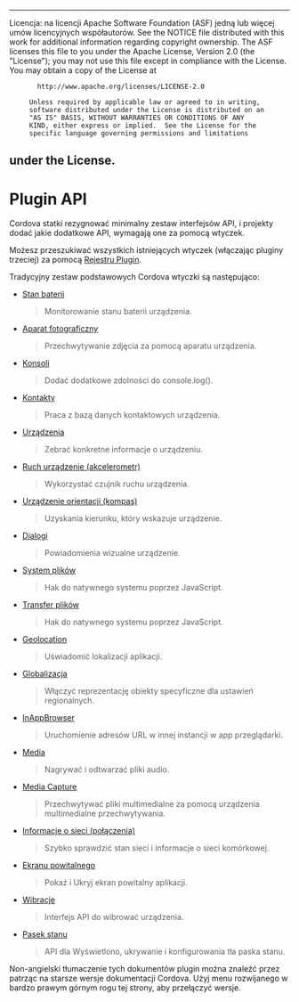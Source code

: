 * * *

Licencja: na licencji Apache Software Foundation (ASF) jedną lub więcej umów licencyjnych współautorów. See the NOTICE file distributed with this work for additional information regarding copyright ownership. The ASF licenses this file to you under the Apache License, Version 2.0 (the "License"); you may not use this file except in compliance with the License. You may obtain a copy of the License at

           http://www.apache.org/licenses/LICENSE-2.0
    
         Unless required by applicable law or agreed to in writing,
         software distributed under the License is distributed on an
         "AS IS" BASIS, WITHOUT WARRANTIES OR CONDITIONS OF ANY
         KIND, either express or implied.  See the License for the
         specific language governing permissions and limitations
    

## under the License.

# Plugin API

Cordova statki rezygnować minimalny zestaw interfejsów API, i projekty dodać jakie dodatkowe API, wymagają one za pomocą wtyczek.

Możesz przeszukiwać wszystkich istniejących wtyczek (włączając pluginy trzeciej) za pomocą [Rejestru Plugin][1].

 [1]: http://plugins.cordova.io/

Tradycyjny zestaw podstawowych Cordova wtyczki są następująco:

*   [Stan baterii][2]
    
    > Monitorowanie stanu baterii urządzenia.

*   [Aparat fotograficzny][3]
    
    > Przechwytywanie zdjęcia za pomocą aparatu urządzenia.

*   [Konsoli][4]
    
    > Dodać dodatkowe zdolności do console.log().

*   [Kontakty][5]
    
    > Praca z bazą danych kontaktowych urządzenia.

*   [Urządzenia][6]
    
    > Zebrać konkretne informacje o urządzeniu.

*   [Ruch urządzenie (akcelerometr)][7]
    
    > Wykorzystać czujnik ruchu urządzenia.

*   [Urządzenie orientacji (kompas)][8]
    
    > Uzyskania kierunku, który wskazuje urządzenie.

*   [Dialogi][9]
    
    > Powiadomienia wizualne urządzenie.

*   [System plików][10]
    
    > Hak do natywnego systemu poprzez JavaScript.

*   [Transfer plików][11]
    
    > Hak do natywnego systemu poprzez JavaScript.

*   [Geolocation][12]
    
    > Uświadomić lokalizacji aplikacji.

*   [Globalizacja][13]
    
    > Włączyć reprezentację obiekty specyficzne dla ustawień regionalnych.

*   [InAppBrowser][14]
    
    > Uruchomienie adresów URL w innej instancji w app przeglądarki.

*   [Media][15]
    
    > Nagrywać i odtwarzać pliki audio.

*   [Media Capture][16]
    
    > Przechwytywać pliki multimedialne za pomocą urządzenia multimedialne przechwytywania.

*   [Informacje o sieci (połączenia)][17]
    
    > Szybko sprawdzić stan sieci i informacje o sieci komórkowej.

*   [Ekranu powitalnego][18]
    
    > Pokaż i Ukryj ekran powitalny aplikacji.

*   [Wibracje][19]
    
    > Interfejs API do wibrować urządzenia.

*   [Pasek stanu][20]
    
    > API dla Wyświetlono, ukrywanie i konfigurowania tła paska stanu.

 [2]: http://plugins.cordova.io/#/package/org.apache.cordova.battery-status
 [3]: http://plugins.cordova.io/#/package/org.apache.cordova.camera
 [4]: http://plugins.cordova.io/#/package/org.apache.cordova.console
 [5]: http://plugins.cordova.io/#/package/org.apache.cordova.contacts
 [6]: http://plugins.cordova.io/#/package/org.apache.cordova.device
 [7]: http://plugins.cordova.io/#/package/org.apache.cordova.device-motion
 [8]: http://plugins.cordova.io/#/package/org.apache.cordova.device-orientation
 [9]: http://plugins.cordova.io/#/package/org.apache.cordova.dialogs
 [10]: http://plugins.cordova.io/#/package/org.apache.cordova.file
 [11]: http://plugins.cordova.io/#/package/org.apache.cordova.file-transfer
 [12]: http://plugins.cordova.io/#/package/org.apache.cordova.geolocation
 [13]: http://plugins.cordova.io/#/package/org.apache.cordova.globalization
 [14]: http://plugins.cordova.io/#/package/org.apache.cordova.inappbrowser
 [15]: http://plugins.cordova.io/#/package/org.apache.cordova.media
 [16]: http://plugins.cordova.io/#/package/org.apache.cordova.media-capture
 [17]: http://plugins.cordova.io/#/package/org.apache.cordova.network-information
 [18]: http://plugins.cordova.io/#/package/org.apache.cordova.splashscreen
 [19]: http://plugins.cordova.io/#/package/org.apache.cordova.vibration
 [20]: https://github.com/apache/cordova-plugin-statusbar/blob/master/doc/index.md

Non-angielski tłumaczenie tych dokumentów plugin można znaleźć przez patrząc na starsze wersje dokumentacji Cordova. Użyj menu rozwijanego w bardzo prawym górnym rogu tej strony, aby przełączyć wersje.